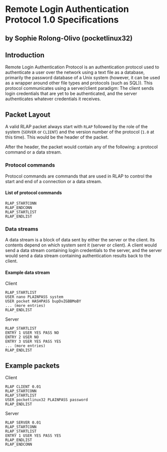# Remote Login Authentication Protocol 1.0 Specifications
## by Sophie Rolong-Olivo (pocketlinux32)

## Introduction

Remote Login Authentication Protocol is an authentication protocol used to
authenticate a user over the network using a text file as a database,
primarily the password database of a Unix system (however, it can be used as a
wrapper around other file types and protocols (such as SQL)). This protocol
communicates using a server/client paradigm: The client sends login credentials
that are yet to be authenticated, and the server authenticates whatever
credentials it receives.

## Packet Layout

A valid RLAP packet always start with `RLAP` followed by the role of the system
(`SERVER` or `CLIENT`) and the version number of the protocol (`1.0` at this
time). This would be the header of the packet.

After the header, the packet would contain any of the following: a protocol
command or a data stream.

### Protocol commands

Protocol commands are commands that are used in RLAP to control the start and
end of a connection or a data stream.

#### List of protocol commands

```
RLAP_STARTCONN
RLAP_ENDCONN
RLAP_STARTLIST
RLAP_ENDLIST
```

### Data streams

A data stream is a block of data sent by either the server or the client. Its
contents depend on which system sent it (server or client). A client would send
a data stream containing login credentials to the server, and the server would
send a data stream containing authentication results back to the client.

#### Example data stream

Client
```
RLAP_STARTLIST
USER nano PLAINPASS system
USER pocket HASHPASS bupDvZGBBMoBY
... (more entries)
RLAP_ENDLIST
```

Server
```
RLAP_STARTLIST
ENTRY 1 USER YES PASS NO
ENTRY 2 USER NO
ENTRY 3 USER YES PASS YES
... (more entries)
RLAP_ENDLIST
```

## Example packets

Client
```
RLAP CLIENT 0.01
RLAP_STARTCONN
RLAP_STARTLIST
USER pocketlinux32 PLAINPASS password
RLAP_ENDLIST
```

Server
```
RLAP SERVER 0.01
RLAP_STARTCONN
RLAP_STARTLIST
ENTRY 1 USER YES PASS YES
RLAP_ENDLIST
RLAP_ENDCONN
```
